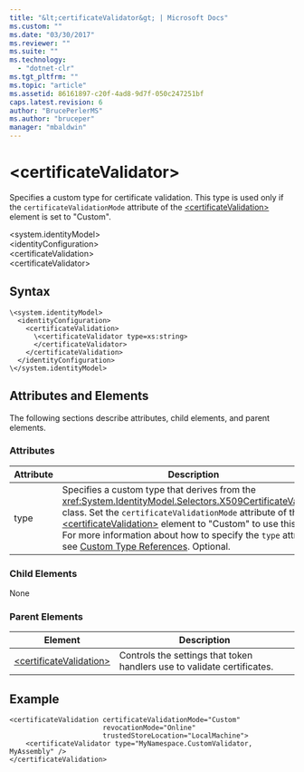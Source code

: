 ```yaml
---
title: "&lt;certificateValidator&gt; | Microsoft Docs"
ms.custom: ""
ms.date: "03/30/2017"
ms.reviewer: ""
ms.suite: ""
ms.technology: 
  - "dotnet-clr"
ms.tgt_pltfrm: ""
ms.topic: "article"
ms.assetid: 86161897-c20f-4ad8-9d7f-050c247251bf
caps.latest.revision: 6
author: "BrucePerlerMS"
ms.author: "bruceper"
manager: "mbaldwin"
---
```

# &lt;certificateValidator&gt;
Specifies a custom type for certificate validation. This type is used only if the `certificateValidationMode` attribute of the [\<certificateValidation>](../../../../../docs/framework/configuring-apps/file-schema/wif/certificatevalidation.md) element is set to "Custom".  
  
 \<system.identityModel>  
\<identityConfiguration>  
\<certificateValidation>  
\<certificateValidator>  
  
## Syntax  
  
```  
\<system.identityModel>  
  <identityConfiguration>  
    <certificateValidation>  
      \<certificateValidator type=xs:string>  
      </certificateValidator>  
    </certificateValidation>  
  </identityConfiguration>  
\</system.identityModel>  
```  
  
## Attributes and Elements  
 The following sections describe attributes, child elements, and parent elements.  
  
### Attributes  
  
|Attribute|Description|  
|---------------|-----------------|  
|type|Specifies a custom type that derives from the <xref:System.IdentityModel.Selectors.X509CertificateValidator> class. Set the `certificateValidationMode` attribute of the [\<certificateValidation>](../../../../../docs/framework/configuring-apps/file-schema/wif/certificatevalidation.md) element to "Custom" to use this type. For more information about how to specify the `type` attribute, see [Custom Type References](../../../../../docs/framework/configuring-apps/file-schema/wf/configuration-schema.md). Optional.|  
  
### Child Elements  
 None  
  
### Parent Elements  
  
|Element|Description|  
|-------------|-----------------|  
|[\<certificateValidation>](../../../../../docs/framework/configuring-apps/file-schema/wif/certificatevalidation.md)|Controls the settings that token handlers use to validate certificates.|  
  
## Example  
  
```  
<certificateValidation certificateValidationMode="Custom"  
                       revocationMode="Online"  
                       trustedStoreLocation="LocalMachine">  
    <certificateValidator type="MyNamespace.CustomValidator, MyAssembly" />    
</certificateValidation>        
```